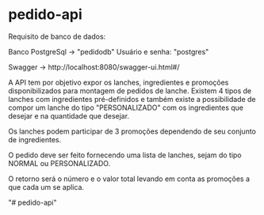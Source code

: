# pedido-api

Requisito de banco de dados: 

Banco PostgreSql -> "pedidodb"
Usuário e senha: "postgres"

Swagger -> http://localhost:8080/swagger-ui.html#/

A API tem por objetivo expor os lanches, ingredientes e promoções disponibilizados para montagem de pedidos de lanche.
Existem 4 tipos de lanches com ingredientes pré-definidos e também existe a possibilidade de compor um lanche do tipo "PERSONALIZADO" com os ingredientes que desejar e na quantidade que desejar.

Os lanches podem participar de 3 promoções dependendo de seu conjunto de ingredientes.

O pedido deve ser feito fornecendo uma lista de lanches, sejam do tipo NORMAL ou PERSONALIZADO.

O retorno será o número e o valor total levando em conta as promoções a que cada um se aplica.

"# pedido-api" 
